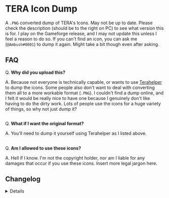 # TERA Icon Dump

A `.PNG` converted dump of TERA's Icons. May not be up to date. Please check the description (should be to the right on PC) to see what version this is for. I play on the Gameforge release, and I may not update this unless I feel a reason to do so. If you can't find an icon, you can ask me (`@Ambush#0001`) to dump it again. Might take a bit though even after asking.


## FAQ
Q. **Why did you upload this?**

A. Because not everyone is technically capable, or wants to use [Terahelper](https://github.com/GoneUp/GPK_RePack) to dump the icons. Some people also don't want to deal with converting them all to a more workable format (`.PNG`). I couldn't find a dump online, and I felt it would be really nice to have one because I genuinely don't like having to do the dirty work. Lots of people use the icons for a huge variety of things, so why not just dump it?
##

Q. **What if I want the original format?**

A. You'll need to dump it yourself using Terahelper as I listed above.
##

Q. **Am I allowed to use these icons?**

A. Hell if I know. I'm not the copyright holder, nor am I liable for any damages that occur if you use these icons. Insert more legal jargon here.


## Changelog
<details>

 ### 1.3.0 (12/2/2021)
- v112 dump.

 ### 1.2.1 (11/17/2021)
- v110.3 dump.

 ### 1.2.0 (9/28/2021)
- v110 dump.

 ### 1.1.1 (8/6/2021)
- Github desktop too slow. :^)

 ### 1.1.0 (8/6/2021)
- v108 dump.
  
 ### 1.0.0 (7/8/2021)
- v107 dump.

</details>
